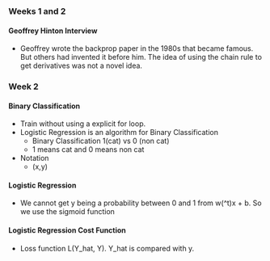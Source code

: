 ### Weeks 1 and 2
#### Geoffrey Hinton Interview
- Geoffrey wrote the backprop paper in the 1980s that became famous. But others had invented it before him. The idea of using the chain rule to get derivatives was not a novel idea.
### Week 2
#### Binary Classification
- Train without using a explicit for loop.
- Logistic Regression is an algorithm for Binary Classification
    - Binary Classification 1(cat) vs 0 (non cat)
    - 1 means cat and 0 means non cat
- Notation
    - (x,y)
#### Logistic Regression
- We cannot get y being a probability between 0 and 1 from w(^t)x + b. So we use the sigmoid function
#### Logistic Regression Cost Function
- Loss function L(Y_hat, Y). Y_hat is compared with y. 
